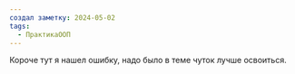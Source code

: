 ```yaml
---
создал заметку: 2024-05-02
tags:
  - ПрактикаООП
---
```

Короче тут я нашел ошибку, надо было в теме чуток лучше освоиться.